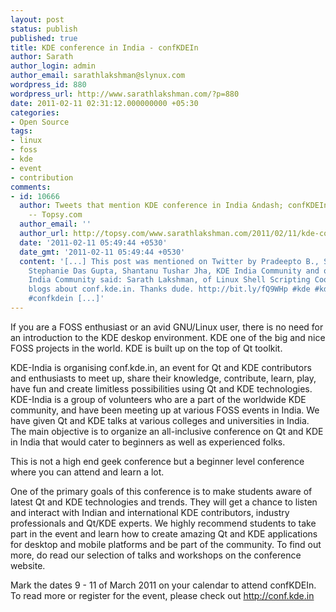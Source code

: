 ```yaml
---
layout: post
status: publish
published: true
title: KDE conference in India - confKDEIn
author: Sarath
author_login: admin
author_email: sarathlakshman@slynux.com
wordpress_id: 880
wordpress_url: http://www.sarathlakshman.com/?p=880
date: 2011-02-11 02:31:12.000000000 +05:30
categories:
- Open Source
tags:
- linux
- foss
- kde
- event
- contribution
comments:
- id: 10666
  author: Tweets that mention KDE conference in India &ndash; confKDEIn | Sarath Lakshman
    -- Topsy.com
  author_email: ''
  author_url: http://topsy.com/www.sarathlakshman.com/2011/02/11/kde-conference-in-india-conf-kde-in/?utm_source=pingback&amp;utm_campaign=L2
  date: '2011-02-11 05:49:44 +0530'
  date_gmt: '2011-02-11 05:49:44 +0530'
  content: '[...] This post was mentioned on Twitter by Pradeepto B., Santosh G Vattam,
    Stephanie Das Gupta, Shantanu Tushar Jha, KDE India Community and others. KDE
    India Community said: Sarath Lakshman, of Linux Shell Scripting Cookbook fame
    blogs about conf.kde.in. Thanks dude. http://bit.ly/fQ9WHp #kde #kdeindia
    #confkdein [...]'
---
```


If you are a FOSS enthusiast or an avid GNU/Linux user, there is no need for an introduction to the KDE deskop environment. KDE one of the big and nice FOSS projects in the world. KDE is built up on the top of Qt toolkit.

KDE-India is organising conf.kde.in, an event for Qt and KDE contributors and enthusiasts to meet up, share their knowledge, contribute, learn, play, have fun and create limitless possibilities using Qt and KDE technologies.
KDE-India is a group of volunteers who are a part of the worldwide KDE community, and have been meeting up at various FOSS events in India. We have given Qt and KDE talks at various colleges and universities in India.
The main objective is to organize an all-inclusive conference on Qt and KDE in India that would cater to beginners as well as experienced folks.

This is not a high end geek conference but a beginner level conference where you can attend and learn a lot.

One of the primary goals of this conference is to make students aware of latest Qt and KDE technologies and trends. They will get a chance to listen and interact with Indian and international KDE contributors, industry professionals and Qt/KDE experts. We highly recommend students to take part in the event and learn how to create amazing Qt and KDE applications for desktop and mobile platforms and be part of the community. To find out more, do read our selection of talks and workshops on the conference website.

Mark the dates 9 - 11 of March 2011 on your calendar to attend  confKDEIn.
To read more or register for the event, please check out <a href="http://conf.kde.in">http://conf.kde.in</a>
